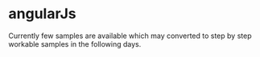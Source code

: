 # angularJs

Currently few samples are available which may converted to step by step workable samples in the following days.

